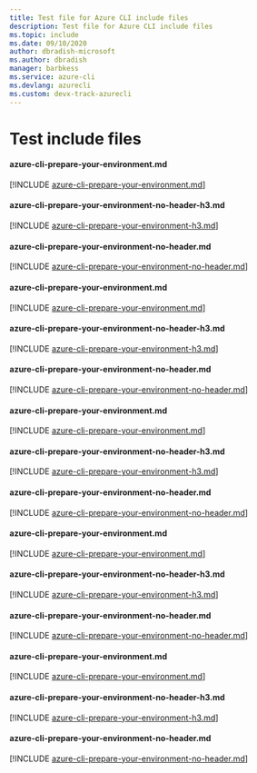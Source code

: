 ```yaml
---
title: Test file for Azure CLI include files
description: Test file for Azure CLI include files
ms.topic: include
ms.date: 09/10/2020
author: dbradish-microsoft
ms.author: dbradish
manager: barbkess
ms.service: azure-cli
ms.devlang: azurecli
ms.custom: devx-track-azurecli
---
```


# Test include files

#### azure-cli-prepare-your-environment.md
[!INCLUDE [azure-cli-prepare-your-environment.md](../../includes/azure-cli-prepare-your-environment.md)]

#### azure-cli-prepare-your-environment-no-header-h3.md
[!INCLUDE [azure-cli-prepare-your-environment-h3.md](../../includes/azure-cli-prepare-your-environment-h3.md)]

#### azure-cli-prepare-your-environment-no-header.md
[!INCLUDE [azure-cli-prepare-your-environment-no-header.md](../../includes/azure-cli-prepare-your-environment-no-header.md)]

#### azure-cli-prepare-your-environment.md
[!INCLUDE [azure-cli-prepare-your-environment.md](../../azure-cli-prepare-your-environment.md)]

#### azure-cli-prepare-your-environment-no-header-h3.md
[!INCLUDE [azure-cli-prepare-your-environment-h3.md](../../azure-cli-prepare-your-environment-h3.md)]

#### azure-cli-prepare-your-environment-no-header.md
[!INCLUDE [azure-cli-prepare-your-environment-no-header.md](../../azure-cli-prepare-your-environment-no-header.md)]

#### azure-cli-prepare-your-environment.md
[!INCLUDE [azure-cli-prepare-your-environment.md](../azure-cli-prepare-your-environment.md)]

#### azure-cli-prepare-your-environment-no-header-h3.md
[!INCLUDE [azure-cli-prepare-your-environment-h3.md](../azure-cli-prepare-your-environment-h3.md)]

#### azure-cli-prepare-your-environment-no-header.md
[!INCLUDE [azure-cli-prepare-your-environment-no-header.md](../azure-cli-prepare-your-environment-no-header.md)]

#### azure-cli-prepare-your-environment.md
[!INCLUDE [azure-cli-prepare-your-environment.md](/azure-cli-prepare-your-environment.md)]

#### azure-cli-prepare-your-environment-no-header-h3.md
[!INCLUDE [azure-cli-prepare-your-environment-h3.md](/azure-cli-prepare-your-environment-h3.md)]

#### azure-cli-prepare-your-environment-no-header.md
[!INCLUDE [azure-cli-prepare-your-environment-no-header.md](/azure-cli-prepare-your-environment-no-header.md)]

#### azure-cli-prepare-your-environment.md
[!INCLUDE [azure-cli-prepare-your-environment.md](azure-cli-prepare-your-environment.md)]

#### azure-cli-prepare-your-environment-no-header-h3.md
[!INCLUDE [azure-cli-prepare-your-environment-h3.md](azure-cli-prepare-your-environment-h3.md)]

#### azure-cli-prepare-your-environment-no-header.md
[!INCLUDE [azure-cli-prepare-your-environment-no-header.md](azure-cli-prepare-your-environment-no-header.md)]